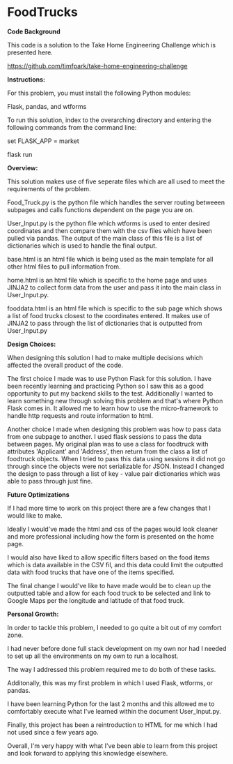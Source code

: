 # FoodTrucks
**Code Background**

This code is a solution to the Take Home Engineering Challenge which is presented here.

https://github.com/timfpark/take-home-engineering-challenge

**Instructions:**

For this problem, you must install the following Python modules:

Flask, pandas, and wtforms

To run this solution, index to the overarching directory and entering the following commands from the command line:

set FLASK_APP = market

flask run

**Overview:**

This solution makes use of five seperate files which are all used to meet the requirements of the problem.

Food_Truck.py is the python file which handles the server routing betweeen subpages and calls functions dependent on the page you are on.

User_Input.py is the python file which wtforms is used to enter desired coordinates and then compare them with the csv files which have been pulled via pandas.  The output of the main class of this file is a list of dictionaries which is used to handle the final output.

base.html is an html file which is being used as the main template for all other html files to pull information from.

home.html is an html file which is specific to the home page and uses JINJA2 to collect form data from the user and pass it into the main class in User_Input.py.

fooddata.html is an html file which is specific to the sub page which shows a list of food trucks closest to the coordinates entered.  It makes use of JINJA2 to pass through the list of dictionaries that is outputted from User_Input.py

**Design Choices:**

When designing this solution I had to make multiple decisions which affected the overall product of the code.

The first choice I made was to use Python Flask for this solution.  I have been recently learning and practicing Python so I saw this as a good opportunity to put my backend skills to the test.  Additionally I wanted to learn something new through solving this problem and that's where Python Flask comes in.  It allowed me to learn how to use the micro-framework to handle http requests and route information to html.

Another choice I made when designing this problem was how to pass data from one subpage to another.  I used flask sessions to pass the data between pages.  My original plan was to use a class for foodtruck with attributes 'Applicant' and 'Address', then return from the class a list of foodtruck objects.  When I tried to pass this data using sessions it did not go through since the objects were not serializable for JSON.  Instead I changed the design to pass through a list of key - value pair dictionaries which was able to pass through just fine.

**Future Optimizations**

If I had more time to work on this project there are a few changes that I would like to make.  

Ideally I would've made the html and css of the pages would look cleaner and more professional including how the form is presented on the home page.  

I would also have liked to allow specific filters based on the food items which is data available in the CSV fil, and this data could limit the outputted data with food trucks that have one of the items specified.  

The final change I would've like  to have made would be to clean up the outputted table and allow for each food truck to be selected and link to Google Maps per the longitude and latitude of that food truck.

**Personal Growth:**

In order to tackle this problem, I needed to go quite a bit out of my comfort zone.  

I had never before done full stack development on my own nor had I needed to set up all the environments on my own to run a localhost.  

The way I addressed this problem required me to do both of these tasks.  

Additonally, this was my first problem in which I used Flask, wtforms, or pandas.  

I have been learning Python for the last 2 months and this allowed me to comfortably execute what I've learned within the document User_Input.py.  

Finally, this project has been a reintroduction to HTML for me which I had not used since a few years ago.

Overall, I'm very happy with what I've been able to learn from this project and look forward to applying this knowledge elsewhere.
